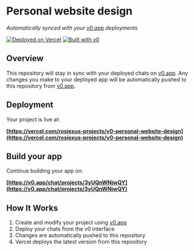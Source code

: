 # Personal website design

*Automatically synced with your [v0.app](https://v0.app) deployments*

[![Deployed on Vercel](https://img.shields.io/badge/Deployed%20on-Vercel-black?style=for-the-badge&logo=vercel)](https://vercel.com/rosiexus-projects/v0-personal-website-design)
[![Built with v0](https://img.shields.io/badge/Built%20with-v0.app-black?style=for-the-badge)](https://v0.app/chat/projects/3yUQnWNjwQY)

## Overview

This repository will stay in sync with your deployed chats on [v0.app](https://v0.app).
Any changes you make to your deployed app will be automatically pushed to this repository from [v0.app](https://v0.app).

## Deployment

Your project is live at:

**[https://vercel.com/rosiexus-projects/v0-personal-website-design](https://vercel.com/rosiexus-projects/v0-personal-website-design)**

## Build your app

Continue building your app on:

**[https://v0.app/chat/projects/3yUQnWNjwQY](https://v0.app/chat/projects/3yUQnWNjwQY)**

## How It Works

1. Create and modify your project using [v0.app](https://v0.app)
2. Deploy your chats from the v0 interface
3. Changes are automatically pushed to this repository
4. Vercel deploys the latest version from this repository
